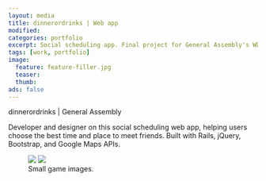 ```yaml
---
layout: media
title: dinnerordrinks | Web app
modified:
categories: portfolio
excerpt: Social scheduling app. Final project for General Assembly's WDI.
tags: [work, portfolio]
image:
  feature: feature-filler.jpg
  teaser:
  thumb:
ads: false  
---
```

<p>dinnerordrinks | General Assembly </p>

<p>Developer and designer on this social scheduling web app, helping users choose the best time and place to meet friends. Built with Rails, jQuery, Bootstrap, and Google Maps APIs.</p>

<figure class="half">
  <img src="{{ site.url }}/images/{{ page.image.feature }}">
  <img src="{{ site.url }}/images/{{ page.image.feature }}">
  <figcaption>Small game images.</figcaption>
</figure>